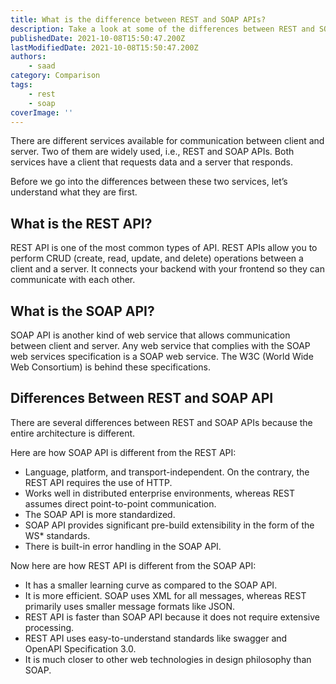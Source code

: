 ```yaml
---
title: What is the difference between REST and SOAP APIs?
description: Take a look at some of the differences between REST and SOAP API.
publishedDate: 2021-10-08T15:50:47.200Z
lastModifiedDate: 2021-10-08T15:50:47.200Z
authors:
    - saad
category: Comparison
tags:
    - rest
    - soap
coverImage: ''
---
```


There are different services available for communication between client and server. Two of them are widely used, i.e., REST and SOAP APIs. Both services have a client that requests data and a server that responds.

Before we go into the differences between these two services, let’s understand what they are first.

## What is the REST API?

REST API is one of the most common types of API. REST APIs allow you to perform CRUD (create, read, update, and delete) operations between a client and a server. It connects your backend with your frontend so they can communicate with each other.

## What is the SOAP API?

SOAP API is another kind of web service that allows communication between client and server. Any web service that complies with the SOAP web services specification is a SOAP web service. The W3C (World Wide Web Consortium) is behind these specifications.

## Differences Between REST and SOAP API

There are several differences between REST and SOAP APIs because the entire architecture is different.

Here are how SOAP API is different from the REST API:

-   Language, platform, and transport-independent. On the contrary, the REST API requires the use of HTTP.
-   Works well in distributed enterprise environments, whereas REST assumes direct point-to-point communication.
-   The SOAP API is more standardized.
-   SOAP API provides significant pre-build extensibility in the form of the WS\* standards.
-   There is built-in error handling in the SOAP API.

Now here are how REST API is different from the SOAP API:

-   It has a smaller learning curve as compared to the SOAP API.
-   It is more efficient. SOAP uses XML for all messages, whereas REST primarily uses smaller message formats like JSON.
-   REST API is faster than SOAP API because it does not require extensive processing.
-   REST API uses easy-to-understand standards like swagger and OpenAPI Specification 3.0.
-   It is much closer to other web technologies in design philosophy than SOAP.
